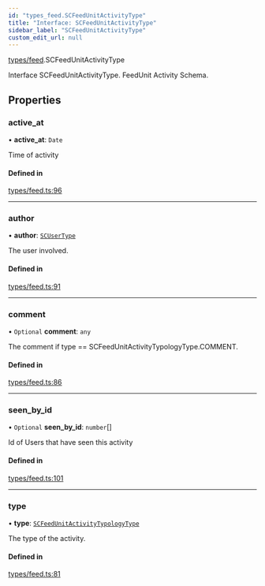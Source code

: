 ```yaml
---
id: "types_feed.SCFeedUnitActivityType"
title: "Interface: SCFeedUnitActivityType"
sidebar_label: "SCFeedUnitActivityType"
custom_edit_url: null
---
```


[types/feed](../modules/types_feed.md).SCFeedUnitActivityType

Interface SCFeedUnitActivityType.
FeedUnit Activity Schema.

## Properties

### active\_at

• **active\_at**: `Date`

Time of activity

#### Defined in

[types/feed.ts:96](https://github.com/selfcommunity/community-ui/blob/1eb776a/packages/sc-core/src/types/feed.ts#L96)

___

### author

• **author**: [`SCUserType`](types_user.SCUserType.md)

The user involved.

#### Defined in

[types/feed.ts:91](https://github.com/selfcommunity/community-ui/blob/1eb776a/packages/sc-core/src/types/feed.ts#L91)

___

### comment

• `Optional` **comment**: `any`

The comment if type ==  SCFeedUnitActivityTypologyType.COMMENT.

#### Defined in

[types/feed.ts:86](https://github.com/selfcommunity/community-ui/blob/1eb776a/packages/sc-core/src/types/feed.ts#L86)

___

### seen\_by\_id

• `Optional` **seen\_by\_id**: `number`[]

Id of Users that have seen this activity

#### Defined in

[types/feed.ts:101](https://github.com/selfcommunity/community-ui/blob/1eb776a/packages/sc-core/src/types/feed.ts#L101)

___

### type

• **type**: [`SCFeedUnitActivityTypologyType`](../enums/types_feed.SCFeedUnitActivityTypologyType.md)

The type of the activity.

#### Defined in

[types/feed.ts:81](https://github.com/selfcommunity/community-ui/blob/1eb776a/packages/sc-core/src/types/feed.ts#L81)
